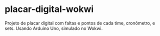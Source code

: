 # placar-digital-wokwi
Projeto de placar digital com faltas e pontos de cada time, cronômetro, e sets. Usando Arduino Uno, simulado no Wokwi.
